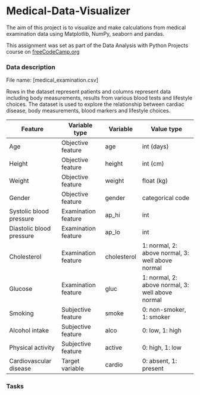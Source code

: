# Medical-Data-Visualizer

The aim of this project is to visualize and make calculations from medical examination data using Matplotlib, NumPy, seaborn and pandas. 

This assignment was set as part of the Data Analysis with Python Projects course on [freeCodeCamp.org](https://www.freecodecamp.org/learn/data-analysis-with-python/data-analysis-with-python-projects/medical-data-visualizer)

### Data description

File name: [medical_examination.csv]

Rows in the dataset represent patients and columns represent data including body measurements, results from various blood tests and lifestyle choices. The dataset is used to explore the relationship between cardiac disease, body measurements, blood markers and lifestyle choices.

|Feature|Variable type|Variable|Value type|
|-------|-------------|--------|----------|
|Age|Objective feature|age|int (days)|
|Height|Objective feature|height|int (cm)|
|Weight|Objective feature|weight|float (kg)|
|Gender|Objective feature|gender|categorical code|
|Systolic blood pressure|Examination feature|ap_hi|int|
|Diastolic blood pressure|Examination feature|ap_lo|int|
|Cholesterol|Examination feature|cholesterol|1: normal, 2: above normal, 3: well above normal|
|Glucose|Examination feature|gluc|1: normal, 2: above normal, 3: well above normal|
|Smoking|Subjective feature|smoke|0: non-smoker, 1: smoker|
|Alcohol intake|Subjective feature|alco|0: low, 1: high|
|Physical activity|Subjective feature|active|0: high, 1: low|
|Cardiovascular disease|Target variable|cardio|0: absent, 1: present|

### Tasks

